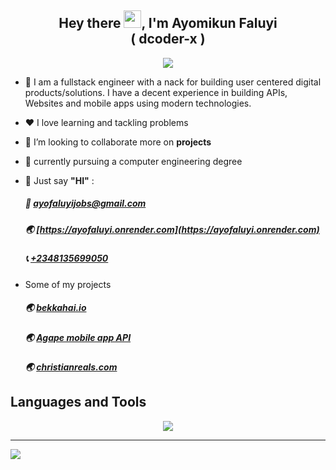 

<h2 align="center">Hey there <img src="https://media.giphy.com/media/hvRJCLFzcasrR4ia7z/giphy.gif" width="28">, I'm Ayomikun Faluyi <br/> ( dcoder-x ) <br/> </h2>

<p align="center">
  <a href="https://github.com/DenverCoder1/readme-typing-svg"><img src="https://readme-typing-svg.herokuapp.com?lines=Software+Engineer;Back+End+Engineer;Open%20Source&center=true&width=640&height=55"></a>
</p> 

- 🚧 I am a fullstack engineer with a nack for building user centered digital products/solutions.
  I have a decent experience in building APIs, Websites and mobile apps using modern technologies.
  
- ❤️ I love learning and tackling problems
- 👯 I’m looking to collaborate more on **projects**
- 🤖 currently pursuing a computer engineering degree
  
- 💌 Just say **"HI"** :
    ##### 📧 [ayofaluyijobs@gmail.com](mailto:ayofaluyijobs@gmail.com)  
    ##### 🌏 [https://ayofaluyi.onrender.com](https://ayofaluyi.onrender.com)
    ##### 📞 [+2348135699050](tel:+2348135699050)

- Some of my projects  
    ##### 🌏 [bekkahai.io](https://bekkahai.io)
    ##### 🌏 [Agape mobile app API](https://documenter.getpostman.com/view/21080387/2s9YsJBXdz)
    <!-- ##### 🌏 [perzsirentals.com](https://www.perzsirentals.com) -->
    ##### 🌏 [christianreals.com](https://beta-christianreals.onrender.com/signin)
    <!-- ##### 🌏 [keysgame.me](https://keysgame.me) -->

## Languages and Tools
<p align="center">
  <a href="https://skillicons.dev">
    <img src="https://skillicons.dev/icons?i=react,redux,ts,python,mysql,mongodb,git,css,express,git,github,heroku,js,postman,docker,c,cs,nodejs,sass,bootstrap,tailwind,vite" />
  </a>
</p>


---
[![](https://visitcount.itsvg.in/api?id=dcoder-x&icon=0&color=0)](https://visitcount.itsvg.in)

<!-- Proudly created with GPRM ( https://gprm.itsvg.in ) -->
